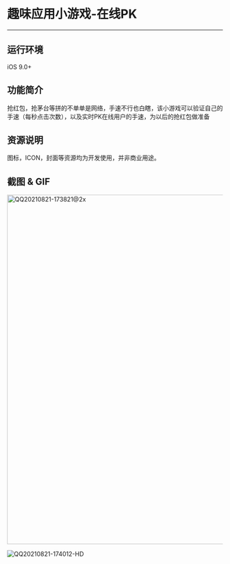 # 趣味应用小游戏-在线PK

*******************


## 运行环境
iOS 9.0+

## 功能简介
抢红包，抢茅台等拼的不单单是网络，手速不行也白瞎，该小游戏可以验证自己的手速（每秒点击次数），以及实时PK在线用户的手速，为以后的抢红包做准备

## 资源说明
图标，ICON，封面等资源均为开发使用，并非商业用途。

## 截图 & GIF

<img width="816" alt="QQ20210821-173821@2x" src="https://user-images.githubusercontent.com/15797691/130319770-c3daa127-e80b-405d-8af3-340b2a18a63f.png">

![QQ20210821-174012-HD](https://user-images.githubusercontent.com/15797691/130319787-7b582fe0-e26e-4db9-9b79-f5fb6389c2c0.gif)
